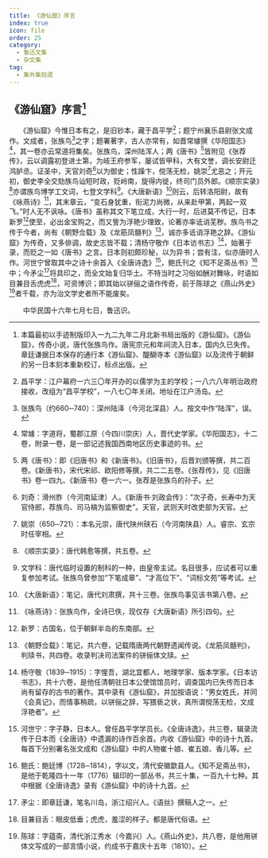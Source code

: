 ```yaml
---
title: 《游仙窟》序言
index: true
icon: file
order: 25
category:
  - 鲁迅文集
  - 杂文集
tag:  
  - 集外集拾遗
---
```


## 《游仙窟》序言[^1]

　　《游仙窟》今惟日本有之，是旧钞本，藏于昌平学[^2]；题宁州襄乐县尉张文成作。文成者，张族鸟[^3]之字；题署著字，古人亦常有，如晋常璩撰《华阳国志》[^4]，其一卷亦云常道将集矣。张族鸟，深州陆浑人；两《唐书》[^5]皆附见《张荐传》，云以调露初登进士第，为岐王府参军，屡试皆甲科，大有文誉，调长安尉迁鸿胪丞。证圣中，天官刘奇[^6]以为御史；性躁卞，傥荡无检，姚崇[^7]尤恶之；开元初，御史李全交劾族鸟讪短时政，贬岭南，旋得内徙，终司门员外郎。《顺宗实录》[^8]亦谓族鸟博学工文词，七登文学科[^9]。《大唐新语》[^10]则云，后转洛阳尉，故有《咏燕诗》[^11]，其末章云，“变石身犹重，衔泥力尚微，从来赴甲第，两起一双飞。”时人无不讽咏。《唐书》虽称其文下笔立成，大行一时，后进莫不传记，日本新罗[^12]使至，必出金宝购之，而又訾为浮艳少理致，论著亦率诋诮芜秽。族鸟书之传于今者，尚有《朝野佥载》及《龙筋凤髓判》[^13]，诚亦多诋诮浮艳之辞。《游仙窟》为传奇，又多俳调，故史志皆不载；清杨守敬作《日本访书志》[^14]，始著于录，而贬之一如《唐书》之言。日本则初颇珍秘，以为异书；尝有注，似亦唐时人作。河世宁曾取其中之诗十余首入《全唐诗逸》[^15]，鲍氏刊之《知不足斋丛书》[^16]中；今矛尘[^17]将具印之，而全文始复归华土。不特当时之习俗如酬对舞咏，时语如目兼目舌虎虎[^18]，可资博识；即其始以骈俪之语作传奇，前于陈球之《燕山外史》[^19]者千载，亦为治文学史者所不能废矣。

　　中华民国十六年七月七日，鲁迅识。

[^1]: 本篇最初以手迹制版印入一九二九年二月北新书局出版的《游仙窟》。《游仙窟》，传奇小说，唐代张族鸟作。唐宪宗元和年间流入日本，国内久已失传。章廷谦据日本保存的通行本《游仙窟》、醍醐寺本《游仙窟》以及流传于朝鲜的另一日本刻本重新校订，标点出版。

[^2]: 昌平学：江户幕府一六三〇年开办的以儒学为主的学校；一八六八年明治政府接收，改组为“昌平学校”，一八七〇年关闭。地址在江户汤岛。

[^3]: 张族鸟（约660─740）：深州陆泽（今河北深县）人。按文中作“陆浑”，误。

[^4]: 常璩：字道将，蜀郡江原（今四川崇庆）人，晋代史学家。《华阳国志》，十二卷，附录一卷，是一部记述我国西南地区历史事迹的书。

[^5]: 两《唐书》：即《旧唐书》和《新唐书》。《旧唐书》，后晋刘颁等撰，共二百卷。《新唐书》，宋代宋祁、欧阳修等撰，共二二五卷。《张荐传》，见《旧唐书》卷一四九、《新唐书》卷一六一。张荐是张族鸟的孙子。

[^6]: 刘奇：滑州胙（今河南延津）人。《新唐书·刘政会传》：“次子奇，长寿中为天官侍郎，荐族鸟、司马槁为监察御史”。天官，武则天时改吏部为天官。

[^7]: 姚崇（650─721）：本名元崇，唐代陕州硖石（今河南陕县）人。睿宗、玄宗时任宰相。

[^8]: 《顺宗实录》：唐代韩愈等撰，共五卷。

[^9]: 文学科：唐代临时设置的制科的一种，由皇帝主试。名目很多，应试者可以重复参加考试。张族鸟曾参加“下笔成章”、“才高位下”、“词标文苑”等考试。

[^10]: 《大唐新语》：笔记，唐代刘肃撰，共十三卷。张族鸟事见该书第八卷。

[^11]: 《咏燕诗》：张族鸟作，全诗已佚，现仅存《大唐新语》所引四句。

[^12]: 新罗：古国名，位于朝鲜半岛的东南部。

[^13]: 《朝野佥载》：笔记，共六卷，记载隋唐两代朝野遗闻传说。《龙筋凤髓判》，判牍书，共四卷。收录判决司法案件的骈俪体文牍。

[^14]: 杨守敬（1839─1915）：字惺吾，湖北宜都人，地理学家、版本学家。《日本访书志》，共十六卷，是他任清朝驻日本公使馆馆员时，调查国内已失传而日本尚有留存的古书的著作。其中录有《游仙窟》，并加按语说：“男女姓氏，并同《会真记》，而情事稍疏，以骈俪之辞，写猥亵之状，真所谓傥荡无检，文成浮艳者”。

[^15]: 河世宁：字子静，日本人。曾任昌平学学员长。《全唐诗逸》，共三卷，辑录流传于日本而《全唐诗》中遗漏的诗作百余首。内收《游仙窟》中的诗十九首。每首下分别署名张文成和《游仙窟》中的人物崔十娘、崔五娘、香儿等。

[^16]: 鲍氏：鲍廷博（1728─1814），字以文，清代安徽歙县人。《知不足斋丛书》，是他于乾隆四十一年（1776）辑印的一部丛书，共三十集，一百九十七种。其中根据《全唐诗逸》录有《游仙窟》中的诗十九首。

[^17]: 矛尘：即章廷谦，笔名川岛，浙江绍兴人。《语丝》撰稿人之一。

[^18]: 目兼目舌：眼皮低垂；虎虎，羞涩的样子。都是唐代俗语。

[^19]: 陈球：字蕴斋，清代浙江秀水（今嘉兴）人。《燕山外史》，共八卷，是他用骈体文写成的一部言情小说，约成书于嘉庆十五年（1810）。
